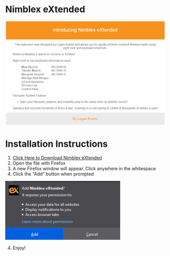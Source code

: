 # Nimblex eXtended

![About Image](Photos/Nimblex%20eXtended%20About.png)

# Installation Instructions

1. <a href="https://github.com/LoganTraceur/eXtended/raw/main/Versions/nimblex_extended-7.3-fx.xpi">Click Here to Download Nimblex eXtended</a>
2. Open the file with Firefox
3. A new Firefox window will appear. Click anywhere in the whitespace
3. Click the "Add" button when prompted

 ![About Image](Photos/AddButton.png)
 
 4. Enjoy!
